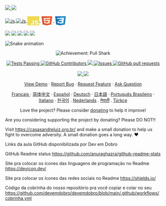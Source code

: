 
 <div>
  <a href="https://github.com/AlexandreSAfonso">
  <img height="180em" src="master-git-main-alexandresafonso.vercel.app
/api?username=AlexandreSAfonso&show_icons=true&theme=tokyonight&include_all_commits=false&count_private=true"/>
  <img height="180em" src="master-git-main-alexandresafonso.vercel.app
/api/top-langs/?username=AlexandreSAfonso&layout=compact&langs_count=6&theme=tokyonight"/>
</div>

<div style="display: inline_block"><br>
  <img align="center" alt="Js" height="30" width="40" src="https://cdn.jsdelivr.net/gh/devicons/devicon/icons/python/python-original.svg">
  <img align="center" alt="Js" height="30" width="40" src="https://cdn.jsdelivr.net/gh/devicons/devicon/icons/microsoftsqlserver/microsoftsqlserver-plain.svg">        
  <img align="center" alt="Js" height="30" width="40" src="https://raw.githubusercontent.com/devicons/devicon/master/icons/javascript/javascript-plain.svg">
  <img align="center" alt="HTML" height="30" width="40" src="https://raw.githubusercontent.com/devicons/devicon/master/icons/html5/html5-original.svg">
  <img align="center" alt="CSS" height="30" width="40" src="https://raw.githubusercontent.com/devicons/devicon/master/icons/css3/css3-original.svg">
</div>
 
 <br>
 
 
<div> 
  <a href="https://www.youtube.com/channel/UC7J18oKMcmC54vNjRPzg2Sg" target="_blank"><img src="https://img.shields.io/badge/YouTube-FF0000?style=for-the-badge&logo=youtube&logoColor=white" target="_blank"></a>
  <a href="https://www.instagram.com/a.s.afonso/" target="_blank"><img src="https://img.shields.io/badge/-Instagram-%23E4405F?style=for-the-badge&logo=instagram&logoColor=white" target="_blank"></a>
  <a href="https://discord.gg/NzaxEuhN5n" target="_blank"><img src="https://img.shields.io/badge/Discord-7289DA?style=for-the-badge&logo=discord&logoColor=white" target="_blank"></a> 
  <a href="mailto:afonso.s.alexandre@gmail.com?subject=Contact from github.com: &bcc=badbass55@gmail.com"><img src="https://img.shields.io/badge/-Gmail-%23333?style=for-the-badge&logo=gmail&logoColor=white" target=""></a>
  <a href="https://www.linkedin.com/in/alexandresafonso" target="_blank"><img src="https://img.shields.io/badge/-LinkedIn-%230077B5?style=for-the-badge&logo=linkedin&logoColor=white" target="_blank"></a> 
 
  ![Snake animation](https://github.com/AlexandreSAfonso/AlexandreSAfonso/blob/output/github-contribution-grid-snake.svg)

</div>



<p align="center">
 <img src="https://github.githubassets.com/images/modules/profile/achievements/pull-shark-default.png" data-hovercard-type="achievement" data-hovercard-url="/users/AlexandreSAfonso/achievements/pull-shark/detail?hovercard=1" width="64" alt="Achievement: Pull Shark" data-view-component="true" class="achievement-badge-sidebar">
</p>
  <p align="center">
    <a href="https://github.com/AlexandreSAfonso/github-readme-stats/actions">
      <img alt="Tests Passing" src="https://github.com/AlexandreSAfonso/github-readme-stats/workflows/Test/badge.svg" />
    </a>
    <a href="https://github.com/AlexandreSAfonso/github-readme-stats/graphs/contributors">
      <img alt="GitHub Contributors" src="https://img.shields.io/github/contributors/AlexandreSAfonso/github-readme-stats" />
    </a>
    <a href="https://codecov.io/gh/AlexandreSAfonso/github-readme-stats">
      <img src="https://codecov.io/gh/AlexandreSAfonso/github-readme-stats/branch/master/graph/badge.svg" />
    </a>
    <a href="https://github.com/AlexandreSAfonso/github-readme-stats/issues">
      <img alt="Issues" src="https://img.shields.io/github/issues/AlexandreSAfonso/github-readme-stats?color=0088ff" />
    </a>
    <a href="https://github.com/AlexandreSAfonso/github-readme-stats/pulls">
      <img alt="GitHub pull requests" src="https://img.shields.io/github/issues-pr/AlexandreSAfonso/github-readme-stats?color=0088ff" />
    </a>
    <br />
    <br />
    <a href="https://a.paddle.com/v2/click/16413/119403?link=1227">
      <img src="https://img.shields.io/badge/Supported%20by-VSCode%20Power%20User%20%E2%86%92-gray.svg?colorA=655BE1&colorB=4F44D6&style=for-the-badge"/>
    </a>
    <a href="https://a.paddle.com/v2/click/16413/119403?link=2345">
      <img src="https://img.shields.io/badge/Supported%20by-Node%20Cli.com%20%E2%86%92-gray.svg?colorA=61c265&colorB=4CAF50&style=for-the-badge"/>
    </a>
  </p>

  <p align="center">
    <a href="#demo">View Demo</a>
    ·
    <a href="https://github.com/AlexandreSAfonso/github-readme-stats/issues/new/choose">Report Bug</a>
    ·
    <a href="https://github.com/AlexandreSAfonso/github-readme-stats/issues/new/choose">Request Feature</a>
    ·
    <a href="https://github.com/AlexandreSAfonso/github-readme-stats/discussions">Ask Question</a>
  </p>
  <p align="center">
    <a href="/docs/readme_fr.md">Français </a>
    ·
    <a href="/docs/readme_cn.md">简体中文</a>
    ·
    <a href="/docs/readme_es.md">Español</a>
    ·
    <a href="/docs/readme_de.md">Deutsch</a>
    ·
    <a href="/docs/readme_ja.md">日本語</a>
    ·
    <a href="/docs/readme_pt-BR.md">Português Brasileiro</a>
    ·
    <a href="/docs/readme_it.md">Italiano</a>
    ·
    <a href="/docs/readme_kr.md">한국어</a>
    .
    <a href="/docs/readme_nl.md">Nederlands</a>
    .
    <a href="/docs/readme_np.md">नेपाली</a>
    .
    <a href="/docs/readme_tr.md">Türkçe</a>
  </p>
</p>

<p align="center">Love the project? Please consider <a href="https://www.paypal.me/AlexandreSAfonso">donating</a> to help it improve!</p>



Are you considering supporting the project by donating? Please DO NOT!!

Visit <https://casasandreluiz.org.br/> and make a small donation to help us fight to overcome adversity. A small donation goes a long way. :heart:
</p>
<p>
<div></div>
</p>
<p>
<div></div>
</p>
<div>
Links da aula GitHub disponibilizada por Dev em Dobro

GitHub Readme status https://github.com/anuraghazra/github-readme-stats


Site pra colocar os ícones das linguagens de programação no Readme https://devicon.dev/

Site pra colocar os ícones das redes sociais no Readme https://shields.io/

Código da cobrinha do nosso repositório pra você copiar e colar no seu https://github.com/devemdobro/devemdobro/blob/main/.github/workflows/cobrinha.yml
</div>

